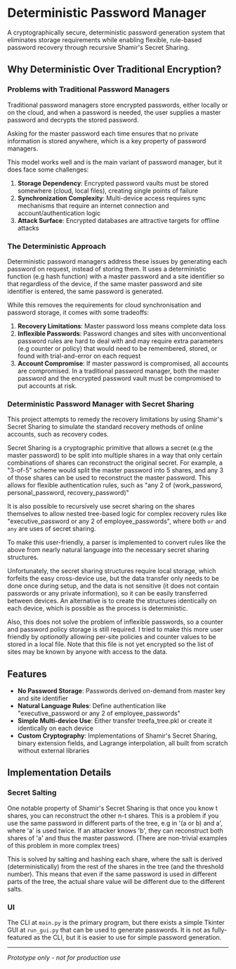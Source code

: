 # Deterministic Password Manager

A cryptographically secure, deterministic password generation system that eliminates storage requirements while enabling flexible, rule-based password recovery through recursive Shamir's Secret Sharing.

## Why Deterministic Over Traditional Encryption?

### Problems with Traditional Password Managers

Traditional password managers store encrypted passwords, either locally or on the cloud, and when a password is needed, the user supplies a master password and decrypts the stored password.

Asking for the master password each time ensures that no private information is stored anywhere, which is a key property of password managers.

This model works well and is the main variant of password manager, but it does face some challenges:

1. **Storage Dependency**: Encrypted password vaults must be stored somewhere (cloud, local files), creating single points of failure
2. **Synchronization Complexity**: Multi-device access requires sync mechanisms that require an internet connection and account/authentication logic
3. **Attack Surface**: Encrypted databases are attractive targets for offline attacks

### The Deterministic Approach

Deterministic password managers address these issues by generating each password on request, instead of storing them. It uses a deterministic function (e.g hash function) with a master password and a site identifier so that regardless of the device, if the same master password and site identifier is entered, the same password is generated.

While this removes the requirements for cloud synchronisation and password storage, it comes with some tradeoffs:

1. **Recovery Limitations**: Master password loss means complete data loss
2. **Inflexible Passwords**: Password changes and sites with unconventional password rules are hard to deal with and may require extra parameters (e.g counter or policy) that would need to be remembered, stored, or found with trial-and-error on each request
3. **Account Compromise**: If master password is compromised, all accounts are compromised. In a traditional password manager, both the master password and the encrypted password vault must be compromised to put accounts at risk.

### Deterministic Password Manager with Secret Sharing

This project attempts to remedy the recovery limitations by using Shamir's Secret Sharing to simulate the standard recovery methods of online accounts, such as recovery codes.

Secret Sharing is a cryptographic primitive that allows a secret (e.g the master password) to be split into multiple shares in a way that only certain combinations of shares can reconstruct the original secret. For example, a "3-of-5" scheme would split the master password into 5 shares, and any 3 of those shares can be used to reconstruct the master password. This allows for flexible authentication rules, such as "any 2 of (work_password, personal_password, recovery_password)"

It is also possible to recursively use secret sharing on the shares themselves to allow nested tree-based logic for complex recovery rules like "executive_password or any 2 of employee_passwords", where both `or` and `any` are uses of secret sharing.

To make this user-friendly, a parser is implemented to convert rules like the above from nearly natural language into the necessary secret sharing structures.

Unfortunately, the secret sharing structures require local storage, which forfeits the easy cross-device use, but the data transfer only needs to be done once during setup, and the data is not sensitive (it does not contain passwords or any private information), so it can be easily transferred between devices. An alternative is to create the structures identically on each device, which is possible as the process is deterministic.

Also, this does not solve the problem of inflexible passwords, so a counter and password policy storage is still required. I tried to make this more user friendly by _optionally_ allowing per-site policies and counter values to be stored in a local file. Note that this file is not yet encrypted so the list of sites may be known by anyone with access to the data.

<!-- note for future: can have mechanism that allows a raw, easily-rememberable password to authenticate with 0 storage by doing: password -> hash
but then create treefa tree top-down by splitting the hash
still requires storage for the treefa tree in the password nodes
but allows the option of using the main master password with 0 storage
(for easy multi-device access)

it seems to not be possible to create a reversed secret sharing scheme where a secret is generated from shares rather than the other way around
if it was possible then it would be possible to do treefa with 0 storage (but not with the above way) -->

## Features

-   **No Password Storage**: Passwords derived on-demand from master key and site identifier
-   **Natural Language Rules**: Define authentication like "executive_password or any 2 of employee_passwords"
-   **Simple Multi-device Use**: Either transfer treefa_tree.pkl or create it identically on each device
-   **Custom Cryptography**: Implementations of Shamir's Secret Sharing, binary extension fields, and Lagrange interpolation, all built from scratch without external libraries

## Implementation Details

### Secret Salting

One notable property of Shamir's Secret Sharing is that once you know t shares, you can reconstruct the other n-t shares. This is a problem if you use the same password in different parts of the tree, e.g in '(a or b) and a', where 'a' is used twice. If an attacker knows 'b', they can reconstruct both shares of 'a' and thus the master password. (There are non-trivial examples of this problem in more complex trees)

This is solved by salting and hashing each share, where the salt is derived (deterministically) from the rest of the shares in the tree (and the threshold number). This means that even if the same password is used in different parts of the tree, the actual share value will be different due to the different salts.

### UI

The CLI at `main.py` is the primary program, but there exists a simple Tkinter GUI at `run_gui.py` that can be used to generate passwords. It is not as fully-featured as the CLI, but it is easier to use for simple password generation.

---

_Prototype only - not for production use_
